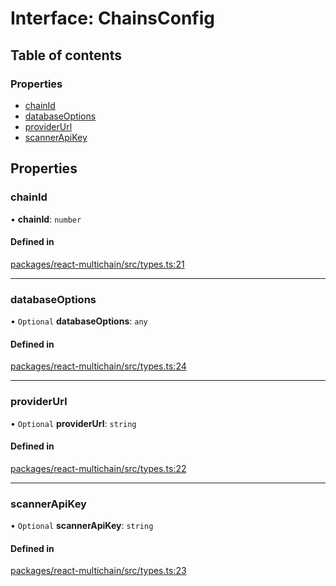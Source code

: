 # Interface: ChainsConfig

## Table of contents

### Properties

- [chainId](ChainsConfig.md#chainid)
- [databaseOptions](ChainsConfig.md#databaseoptions)
- [providerUrl](ChainsConfig.md#providerurl)
- [scannerApiKey](ChainsConfig.md#scannerapikey)

## Properties

### <a id="chainid" name="chainid"></a> chainId

• **chainId**: `number`

#### Defined in

[packages/react-multichain/src/types.ts:21](https://github.com/web3-systems/react-multichain/blob/b697018/src/types.ts#L21)

___

### <a id="databaseoptions" name="databaseoptions"></a> databaseOptions

• `Optional` **databaseOptions**: `any`

#### Defined in

[packages/react-multichain/src/types.ts:24](https://github.com/web3-systems/react-multichain/blob/b697018/src/types.ts#L24)

___

### <a id="providerurl" name="providerurl"></a> providerUrl

• `Optional` **providerUrl**: `string`

#### Defined in

[packages/react-multichain/src/types.ts:22](https://github.com/web3-systems/react-multichain/blob/b697018/src/types.ts#L22)

___

### <a id="scannerapikey" name="scannerapikey"></a> scannerApiKey

• `Optional` **scannerApiKey**: `string`

#### Defined in

[packages/react-multichain/src/types.ts:23](https://github.com/web3-systems/react-multichain/blob/b697018/src/types.ts#L23)
